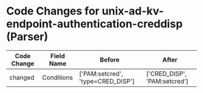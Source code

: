 # Code Changes for unix-ad-kv-endpoint-authentication-creddisp (Parser)

| Code Change | Field Name | Before | After |
|-------------|------------|--------|-------|
| changed | Conditions | ['PAM:setcred', 'type=CRED_DISP'] | ['CRED_DISP', 'PAM:setcred'] |